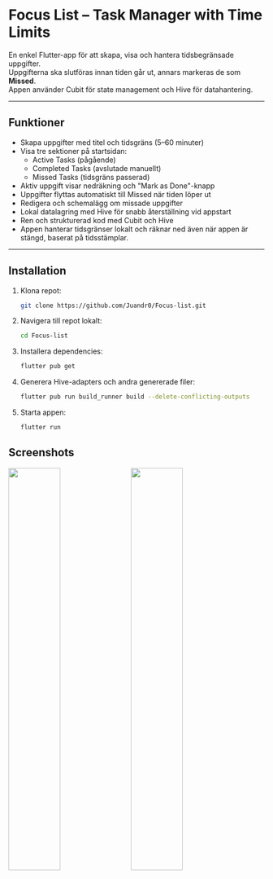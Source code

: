 # Focus List – Task Manager with Time Limits

En enkel Flutter-app för att skapa, visa och hantera tidsbegränsade uppgifter.  
Uppgifterna ska slutföras innan tiden går ut, annars markeras de som **Missed**.  
Appen använder Cubit för state management och Hive för datahantering.

---

## Funktioner

- Skapa uppgifter med titel och tidsgräns (5–60 minuter)  
- Visa tre sektioner på startsidan:  
  - Active Tasks (pågående)  
  - Completed Tasks (avslutade manuellt)  
  - Missed Tasks (tidsgräns passerad)  
- Aktiv uppgift visar nedräkning och "Mark as Done"-knapp  
- Uppgifter flyttas automatiskt till Missed när tiden löper ut  
- Redigera och schemalägg om missade uppgifter  
- Lokal datalagring med Hive för snabb återställning vid appstart  
- Ren och strukturerad kod med Cubit och Hive
- Appen hanterar tidsgränser lokalt och räknar ned även när appen är stängd, baserat på tidsstämplar.

---

## Installation

1. Klona repot:

   ```bash
   git clone https://github.com/Juandr0/Focus-list.git

2. Navigera till repot lokalt:

   ```bash
   cd Focus-list


3. Installera dependencies:

   ```bash
   flutter pub get

4. Generera Hive-adapters och andra genererade filer:

   ```bash
   flutter pub run build_runner build --delete-conflicting-outputs
   
5. Starta appen:

   ```bash
   flutter run

## Screenshots
<p float="left">
  <img src="https://github.com/user-attachments/assets/1bfc4ebd-93ba-4abc-a885-37ddf31fdd66" width="45%" style="margin-right: 10px;">
  <img src="https://github.com/user-attachments/assets/bd014dd8-506d-410a-99e5-13affcdb0cec" width="45%">
</p>
